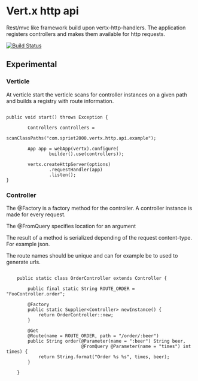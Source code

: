 # Vert.x http api
Rest/mvc like framework build upon vertx-http-handlers. The application registers controllers and makes them available for http requests.

[![Build Status](https://travis-ci.org/spriet2000/vertx-http-api.svg?branch=master)](https://travis-ci.org/spriet2000/vertx-handlers-http-api)

##  Experimental

### Verticle

At verticle start the verticle scans for controller instances on a given path and builds a registry with route information.

```

public void start() throws Exception {

        Controllers controllers = 
                scanClassPaths("com.spriet2000.vertx.http.api.example");
        
        App app = webApp(vertx).configure(
                builder().use(controllers));
        
        vertx.createHttpServer(options)
                .requestHandler(app)
                .listen();
}

```

### Controller 

The @Factory is a factory method for the controller. A controller instance is made for every request.

The @FromQuery specifies location for an argument

The result of a method is serialized depending of the request content-type. For example json.

The route names should be unique and can for example be to used to generate urls.

```

    public static class OrderController extends Controller {

        public final static String ROUTE_ORDER = "FooController.order";
        
        @Factory
        public static Supplier<Controller> newInstance() {
            return OrderController::new;
        }

        @Get
        @Route(name = ROUTE_ORDER, path = "/order/:beer")
        public String order(@Parameter(name = ":beer") String beer,
                            @FromQuery @Parameter(name = "times") int times) {
            return String.format("Order %s %s", times, beer);
        }

    }

```
